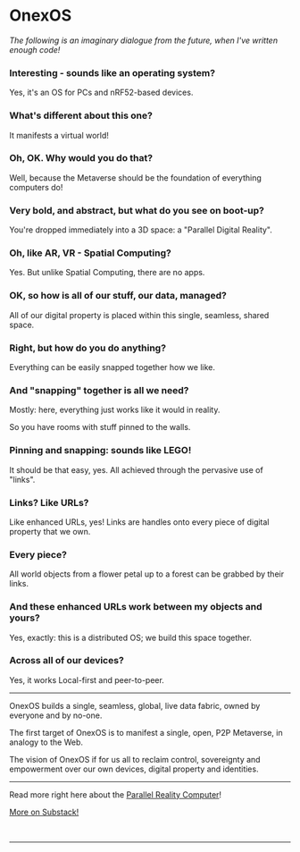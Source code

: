
# OnexOS

_The following is an imaginary dialogue from the future, when I've written enough code!_

### Interesting - sounds like an operating system?

Yes, it's an OS for PCs and nRF52-based devices.

### What's different about this one?

It manifests a virtual world!

### Oh, OK. Why would you do that?

Well, because the Metaverse should be the foundation of everything computers do!

### Very bold, and abstract, but what do you see on boot-up?

You're dropped immediately into a 3D space: a "Parallel Digital Reality".

### Oh, like AR, VR - Spatial Computing?

Yes. But unlike Spatial Computing, there are no apps.

### OK, so how is all of our stuff, our data, managed?

All of our digital property is placed within this single, seamless, shared space.

### Right, but how do you do anything?

Everything can be easily snapped together how we like.

### And "snapping" together is all we need?

Mostly: here, everything just works like it would in reality.

So you have rooms with stuff pinned to the walls.

### Pinning and snapping: sounds like LEGO!

It should be that easy, yes. All achieved through the pervasive use of "links".

### Links? Like URLs?

Like enhanced URLs, yes! Links are handles onto every piece of digital property that we
own.

### Every piece?

All world objects from a flower petal up to a forest can be grabbed by their links.

### And these enhanced URLs work between my objects and yours?

Yes, exactly: this is a distributed OS; we build this space together.

### Across all of our devices?

Yes, it works Local-first and peer-to-peer.

----------------

OnexOS builds a single, seamless, global, live data fabric, owned by everyone and by
no-one.

The first target of OnexOS is to manifest a single, open, P2P Metaverse, in analogy to the Web.

The vision of OnexOS if for us all to reclaim control, sovereignty and empowerment over
our own devices, digital property and identities.

----------------

Read more right here about the [Parallel Reality Computer](README-MetaWebOS.md)!

<a href="https://duncancragg.substack.com/">More on Substack!</a>

<br/>

----------------




